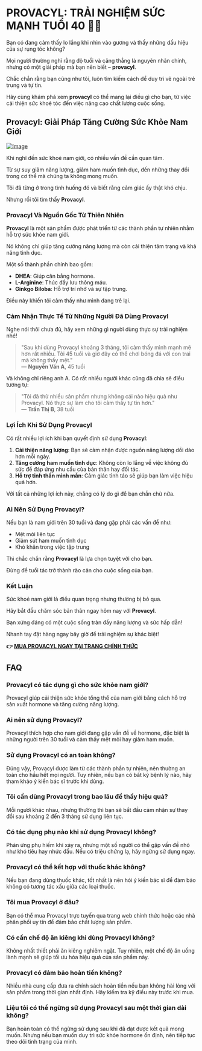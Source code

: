 # PROVACYL: TRẢI NGHIỆM SỨC MẠNH TUỔI 40 💪✨

Bạn có đang cảm thấy lo lắng khi nhìn vào gương và thấy những dấu hiệu của sự rụng tóc không? 

Mọi người thường nghĩ rằng độ tuổi và căng thẳng là nguyên nhân chính, nhưng có một giải pháp mà bạn nên biết – **provacyl**. 

Chắc chắn rằng bạn cũng như tôi, luôn tìm kiếm cách để duy trì vẻ ngoài trẻ trung và tự tin. 

Hãy cùng khám phá xem **provacyl** có thể mang lại điều gì cho bạn, từ việc cải thiện sức khoẻ tóc đến việc nâng cao chất lượng cuộc sống.

## Provacyl: Giải Pháp Tăng Cường Sức Khỏe Nam Giới

[![Image](https://www2.sellhealth.com/292/200x200-2.gif)](https://gchaffi.com/TU7UITCe)

Khi nghĩ đến sức khoẻ nam giới, có nhiều vấn đề cần quan tâm. 

Từ sự suy giảm năng lượng, giảm ham muốn tình dục, đến những thay đổi trong cơ thể mà chúng ta không mong muốn. 

Tôi đã từng ở trong tình huống đó và biết rằng cảm giác ấy thật khó chịu.

Nhưng rồi tôi tìm thấy **Provacyl**.

### Provacyl Và Nguồn Gốc Từ Thiên Nhiên

**Provacyl** là một sản phẩm được phát triển từ các thành phần tự nhiên nhằm hỗ trợ sức khỏe nam giới.

Nó không chỉ giúp tăng cường năng lượng mà còn cải thiện tâm trạng và khả năng tình dục.

Một số thành phần chính bao gồm:

- **DHEA**: Giúp cân bằng hormone.
- **L-Arginine**: Thúc đẩy lưu thông máu.
- **Ginkgo Biloba**: Hỗ trợ trí nhớ và sự tập trung.

Điều này khiến tôi cảm thấy như mình đang trẻ lại. 

### Cảm Nhận Thực Tế Từ Những Người Đã Dùng Provacyl

Nghe nói thôi chưa đủ, hãy xem những gì người dùng thực sự trải nghiệm nhé!

> "Sau khi dùng Provacyl khoảng 3 tháng, tôi cảm thấy mình mạnh mẽ hơn rất nhiều. Tôi 45 tuổi và giờ đây có thể chơi bóng đá với con trai mà không thấy mệt."  
> — **Nguyễn Văn A**, 45 tuổi

Và không chỉ riêng anh A. Có rất nhiều người khác cũng đã chia sẻ điều tương tự:

> "Tôi đã thử nhiều sản phẩm nhưng không cái nào hiệu quả như Provacyl. Nó thực sự làm cho tôi cảm thấy tự tin hơn."  
> — **Trần Thị B**, 38 tuổi

### Lợi Ích Khi Sử Dụng Provacyl

Có rất nhiều lợi ích khi bạn quyết định sử dụng **Provacyl**:

1. **Cải thiện năng lượng**: Bạn sẽ cảm nhận được nguồn năng lượng dồi dào hơn mỗi ngày.
2. **Tăng cường ham muốn tình dục**: Không còn lo lắng về việc không đủ sức để đáp ứng nhu cầu của bản thân hay đối tác.
3. **Hỗ trợ tinh thần minh mẫn**: Cảm giác tỉnh táo sẽ giúp bạn làm việc hiệu quả hơn.

Với tất cả những lợi ích này, chẳng có lý do gì để bạn chần chừ nữa.

### Ai Nên Sử Dụng Provacyl?

Nếu bạn là nam giới trên 30 tuổi và đang gặp phải các vấn đề như:

- Mệt mỏi liên tục
- Giảm sút ham muốn tình dục
- Khó khăn trong việc tập trung

Thì chắc chắn rằng **Provacyl** là lựa chọn tuyệt vời cho bạn.

Đừng để tuổi tác trở thành rào cản cho cuộc sống của bạn.

### Kết Luận

Sức khoẻ nam giới là điều quan trọng nhưng thường bị bỏ qua. 

Hãy bắt đầu chăm sóc bản thân ngay hôm nay với **Provacyl**.

Bạn xứng đáng có một cuộc sống tràn đầy năng lượng và sức hấp dẫn!

Nhanh tay đặt hàng ngay bây giờ để trải nghiệm sự khác biệt!



**👉 [MUA PROVACYL NGAY TẠI TRANG CHÍNH THỨC](https://gchaffi.com/TU7UITCe)**

## FAQ

### **Provacyl có tác dụng gì cho sức khỏe nam giới?**

Provacyl giúp cải thiện sức khỏe tổng thể của nam giới bằng cách hỗ trợ sản xuất hormone và tăng cường năng lượng. 

### **Ai nên sử dụng Provacyl?**

Provacyl thích hợp cho nam giới đang gặp vấn đề về hormone, đặc biệt là những người trên 30 tuổi và cảm thấy mệt mỏi hay giảm ham muốn.

### **Sử dụng Provacyl có an toàn không?**

Đúng vậy, Provacyl được làm từ các thành phần tự nhiên, nên thường an toàn cho hầu hết mọi người. Tuy nhiên, nếu bạn có bất kỳ bệnh lý nào, hãy tham khảo ý kiến bác sĩ trước khi dùng.

### **Tôi cần dùng Provacyl trong bao lâu để thấy hiệu quả?**

Mỗi người khác nhau, nhưng thường thì bạn sẽ bắt đầu cảm nhận sự thay đổi sau khoảng 2 đến 3 tháng sử dụng liên tục.

### **Có tác dụng phụ nào khi sử dụng Provacyl không?**

Phản ứng phụ hiếm khi xảy ra, nhưng một số người có thể gặp vấn đề nhỏ như khó tiêu hay nhức đầu. Nếu có triệu chứng lạ, hãy ngừng sử dụng ngay.

### **Provacyl có thể kết hợp với thuốc khác không?**

Nếu bạn đang dùng thuốc khác, tốt nhất là nên hỏi ý kiến bác sĩ để đảm bảo không có tương tác xấu giữa các loại thuốc.

### **Tôi mua Provacyl ở đâu?**

Bạn có thể mua Provacyl trực tuyến qua trang web chính thức hoặc các nhà phân phối uy tín để đảm bảo chất lượng sản phẩm.

### **Có cần chế độ ăn kiêng khi dùng Provacyl không?**

Không nhất thiết phải ăn kiêng nghiêm ngặt. Tuy nhiên, một chế độ ăn uống lành mạnh sẽ giúp tối ưu hóa hiệu quả của sản phẩm này.

### **Provacyl có đảm bảo hoàn tiền không?**

Nhiều nhà cung cấp đưa ra chính sách hoàn tiền nếu bạn không hài lòng với sản phẩm trong thời gian nhất định. Hãy kiểm tra kỹ điều này trước khi mua.

### **Liệu tôi có thể ngừng sử dụng Provacyl sau một thời gian dài không?**

Bạn hoàn toàn có thể ngừng sử dụng sau khi đã đạt được kết quả mong muốn. Nhưng nếu bạn muốn duy trì sức khỏe hormone ổn định, nên tiếp tục theo dõi tình trạng của mình.
